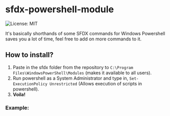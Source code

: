 # sfdx-powershell-module

![License: MIT](https://img.shields.io/npm/l/splitting.svg?label=License)

It's basically shorthands of some SFDX commands for Windows Powershell saves you a lot of time, feel free to add on more commands to it.

## How to install?

1. Paste in the sfdx folder from the repository to `C:\Program Files\WindowsPowerShell\Modules` (makes it available to all users).
2. Run powershell as a System Administrator and type in, `Set-ExecutionPolicy Unrestricted` (Allows execution of scripts in powershell).
3. **Voila!** 

### Example:

